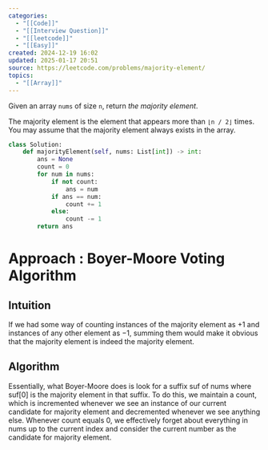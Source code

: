 ```yaml
---
categories:
  - "[[Code]]"
  - "[[Interview Question]]"
  - "[[leetcode]]"
  - "[[Easy]]"
created: 2024-12-19 16:02
updated: 2025-01-17 20:51
source: https://leetcode.com/problems/majority-element/
topics:
  - "[[Array]]"
---
```

Given an array `nums` of size `n`, return _the majority element_.

The majority element is the element that appears more than `⌊n / 2⌋` times. You may assume that the majority element always exists in the array.
```python
class Solution:
    def majorityElement(self, nums: List[int]) -> int:
        ans = None
        count = 0
        for num in nums:
            if not count:
                ans = num
            if ans == num:
                count += 1
            else:
                count -= 1
        return ans
``` 

# Approach : Boyer-Moore Voting Algorithm
## Intuition
If we had some way of counting instances of the majority element as +1
and instances of any other element as −1, summing them would make it
obvious that the majority element is indeed the majority element.

## Algorithm
Essentially, what Boyer-Moore does is look for a suffix suf of nums
where suf[0] is the majority element in that suffix. To do this, we
maintain a count, which is incremented whenever we see an instance of our current candidate for majority element and decremented whenever we see anything else. Whenever count equals 0, we effectively forget about everything in nums up to the current index and consider the current number as the candidate for majority element. 